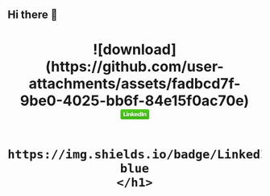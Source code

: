 ## Hi there 👋
<div id="main-wrapper">
  <header>
    <h1>![download](https://github.com/user-attachments/assets/fadbcd7f-9be0-4025-bb6f-84e15f0ac70e)<svg xmlns="http://www.w3.org/2000/svg" xmlns:xlink="http://www.w3.org/1999/xlink" width="57" height="20" role="img" aria-label="LinkedIn"><title>LinkedIn</title><linearGradient id="s" x2="0" y2="100%"><stop offset="0" stop-color="#bbb" stop-opacity=".1"/><stop offset="1" stop-opacity=".1"/></linearGradient><clipPath id="r"><rect width="57" height="20" rx="3" fill="#fff"/></clipPath><g clip-path="url(#r)"><rect width="0" height="20" fill="#4c1"/><rect x="0" width="57" height="20" fill="#4c1"/><rect width="57" height="20" fill="url(#s)"/></g><g fill="#fff" text-anchor="middle" font-family="Verdana,Geneva,DejaVu Sans,sans-serif" text-rendering="geometricPrecision" font-size="110"><text aria-hidden="true" x="285" y="150" fill="#010101" fill-opacity=".3" transform="scale(.1)" textLength="470">LinkedIn</text><text x="285" y="140" transform="scale(.1)" fill="#fff" textLength="470">LinkedIn</text></g></svg>

      https://img.shields.io/badge/LinkedIn-blue
    </h1>
  </header>
</div>
<!--
**DylanBk/DylanBk** is a ✨ _special_ ✨ repository because its `README.md` (this file) appears on your GitHub profile.

Here are some ideas to get you started:

- 🔭 I’m currently working on ...
- 🌱 I’m currently learning ...
- 👯 I’m looking to collaborate on ...
- 🤔 I’m looking for help with ...
- 💬 Ask me about ...
- 📫 How to reach me: ...
- 😄 Pronouns: ...
- ⚡ Fun fact: ...
-->
